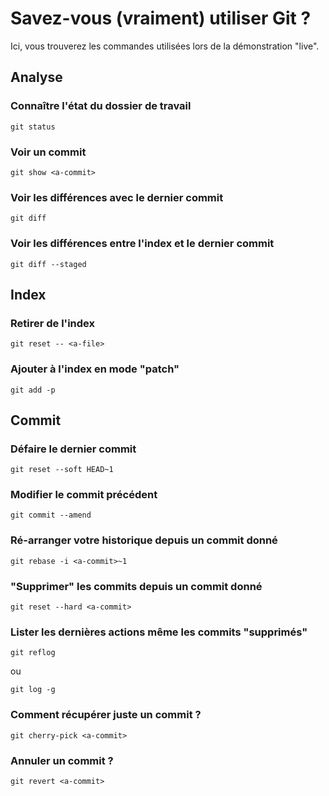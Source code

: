 # Savez-vous (vraiment) utiliser Git ?

Ici, vous trouverez les commandes utilisées lors de la démonstration "live".

## Analyse

### Connaître l'état du dossier de travail

`git status`

### Voir un commit

`git show <a-commit>`

### Voir les différences avec le dernier commit

`git diff`

### Voir les différences entre l'index et le dernier commit

`git diff --staged`

## Index

### Retirer de l'index

`git reset -- <a-file>`

### Ajouter à l'index en mode "patch"

`git add -p`

## Commit

### Défaire le dernier commit

`git reset --soft HEAD~1`

### Modifier le commit précédent

`git commit --amend`

### Ré-arranger votre historique depuis un commit donné

`git rebase -i <a-commit>~1`

### "Supprimer" les commits depuis un commit donné

`git reset --hard <a-commit>`

### Lister les dernières actions même les commits "supprimés"

`git reflog`

ou

`git log -g`

### Comment récupérer juste un commit ?

`git cherry-pick <a-commit>`

### Annuler un commit ?

`git revert <a-commit>`
